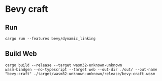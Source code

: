 # Bevy craft

## Run

```shell
cargo run --features bevy/dynamic_linking
```

## Build Web

```shell
cargo build --release --target wasm32-unknown-unknown
wasm-bindgen --no-typescript --target web --out-dir ./out/ --out-name "bevy-craft" ./target/wasm32-unknown-unknown/release/bevy-craft.wasm
```
